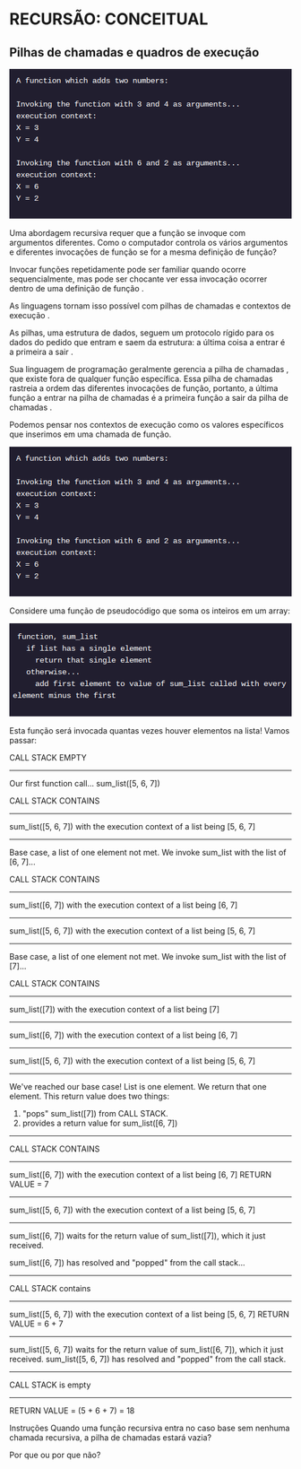 <h1>RECURSÃO: CONCEITUAL</h1>

<h2>Pilhas de chamadas e quadros de execução</h2>

<img src="img1.png">


<p>Uma abordagem recursiva requer que a função se invoque com argumentos diferentes. Como o computador controla os vários argumentos e diferentes invocações de função se for a mesma definição de função?

Invocar funções repetidamente pode ser familiar quando ocorre sequencialmente, mas pode ser chocante ver essa invocação ocorrer dentro de uma definição de função .

As linguagens tornam isso possível com pilhas de chamadas e contextos de execução .

As pilhas, uma estrutura de dados, seguem um protocolo rígido para os dados do pedido que entram e saem da estrutura: a última coisa a entrar é a primeira a sair .

Sua linguagem de programação geralmente gerencia a pilha de chamadas , que existe fora de qualquer função específica. Essa pilha de chamadas rastreia a ordem das diferentes invocações de função, portanto, a última função a entrar na pilha de chamadas é a primeira função a sair da pilha de chamadas .

Podemos pensar nos contextos de execução como os valores específicos que inserimos em uma chamada de função.</p>

<img src="img1.png">

<p>Considere uma função de pseudocódigo que soma os inteiros em um array:</p>

<img src="img2.png">

<p>Esta função será invocada quantas vezes houver elementos na lista! Vamos passar:

CALL STACK EMPTY
___________________

Our first function call...
sum_list([5, 6, 7])

CALL STACK CONTAINS
___________________
sum_list([5, 6, 7])
with the execution context of a list being [5, 6, 7]
___________________

Base case, a list of one element not met.
We invoke sum_list with the list of [6, 7]...

CALL STACK CONTAINS
___________________
sum_list([6, 7])
with the execution context of a list being [6, 7]
___________________
sum_list([5, 6, 7])
with the execution context of a list being [5, 6, 7]
___________________

Base case, a list of one element not met.
We invoke sum_list with the list of [7]...

CALL STACK CONTAINS
___________________
sum_list([7])
with the execution context of a list being [7]
___________________
sum_list([6, 7])
with the execution context of a list being [6, 7]
___________________
sum_list([5, 6, 7])
with the execution context of a list being [5, 6, 7]
___________________

We've reached our base case! List is one element. 
We return that one element.
This return value does two things:

1) "pops" sum_list([7]) from CALL STACK.
2) provides a return value for sum_list([6, 7])

----------------
CALL STACK CONTAINS
___________________
sum_list([6, 7])
with the execution context of a list being [6, 7]
RETURN VALUE = 7
___________________
sum_list([5, 6, 7])
with the execution context of a list being [5, 6, 7]
___________________

sum_list([6, 7]) waits for the return value of sum_list([7]), which it just received. 

sum_list([6, 7]) has resolved and "popped" from the call stack...


----------------
CALL STACK contains
___________________
sum_list([5, 6, 7])
with the execution context of a list being [5, 6, 7]
RETURN VALUE = 6 + 7
___________________

sum_list([5, 6, 7]) waits for the return value of sum_list([6, 7]), which it just received. 
sum_list([5, 6, 7]) has resolved and "popped" from the call stack.


----------------
CALL STACK is empty
___________________
RETURN VALUE = (5 + 6 + 7) = 18

Instruções
Quando uma função recursiva entra no caso base sem nenhuma chamada recursiva, a pilha de chamadas estará vazia?

Por que ou por que não?
</p>